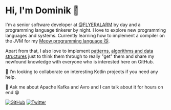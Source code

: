 # Hi, I'm Dominik 👋

I'm a senior software developer at [@FLYERALARM](https://www.flyeralarm.com) by day and a programming language tinkerer by night. I love to explore new programming languages and systems. Currently learning how to implement a compiler on the JVM for my [Meow programming language 😼](https://github.com/domnikl/meow-lang).

Apart from that, I also love to implement [patterns](https://github.com/domnikl/DesignPatternsPHP), [algorithms and data structures](https://github.com/domnikl/algorithms-and-data-structures) just to think them through to really "get" them and share my newfound knowledge with everyone who is interested here on GitHub.

👯 I’m looking to collaborate on interesting Kotlin projects if you need any help.

💬 Ask me about Apache Kafka and Avro and I can talk about it for hours on end 😁

<a href="https://github.com/domnikl"><img src="https://img.shields.io/github/followers/domnikl.svg?label=GitHub&style=social" alt="GitHub"></a>
<a href="https://twitter.com/domnikl"><img src="https://img.shields.io/twitter/follow/domnikl?label=Twitter&style=social" alt="Twitter"></a>

<!--
**domnikl/domnikl** is a ✨ _special_ ✨ repository because its `README.md` (this file) appears on your GitHub profile.

Here are some ideas to get you started:

- 🔭 I’m currently working on ...
- 🌱 I’m currently learning ...
- 👯 I’m looking to collaborate on ...
- 🤔 I’m looking for help with ...
- 💬 Ask me about ...
- 📫 How to reach me: ...
- 😄 Pronouns: ...
- ⚡ Fun fact: ...
-->
